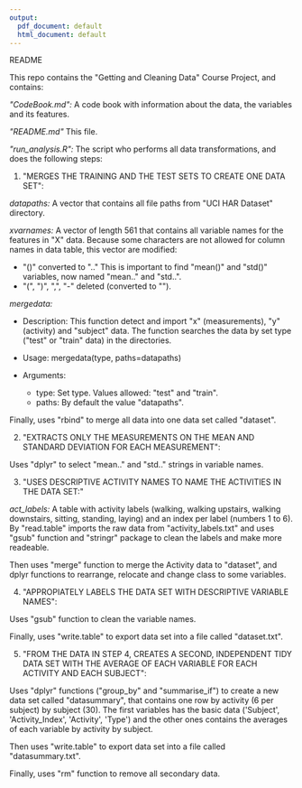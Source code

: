 ```yaml
---
output:
  pdf_document: default
  html_document: default
---
```


README

This repo contains the "Getting and Cleaning Data" Course Project, and contains:
  
_"CodeBook.md":_ A code book with information about the data, the variables and its features.

_"README.md"_ This file.

_"run_analysis.R":_ 
The script who performs all data transformations, and does the following steps:
  
  
1) "MERGES THE TRAINING AND THE TEST SETS TO CREATE ONE DATA SET":  

_datapaths:_ A vector that contains all file paths from "UCI HAR Dataset" directory.  

_xvarnames:_ A vector of length 561 that contains all variable names for the features in "X" data.
Because some characters are not allowed for column names in data table, this vector are modified:   
* "()" converted to ".." This is important to find "mean()" and "std()" variables, now named "mean.."
and "std..".  
* "(", ")", ",", "-" deleted (converted to "").

_mergedata:_ 

  * Description: This function detect and import "x" (measurements), "y" (activity) and 
"subject" data. The function searches the data by set type ("test" or "train" data) in the directories.

  * Usage: mergedata(type, paths=datapaths)

  * Arguments: 
    + type: Set type. Values allowed: "test" and "train".
    + paths: By default the value "datapaths".
    
Finally, uses "rbind" to merge all data into one data set called "dataset".
  
  
2) "EXTRACTS ONLY THE MEASUREMENTS ON THE MEAN AND STANDARD DEVIATION FOR EACH 
MEASUREMENT":

Uses "dplyr" to select "mean.." and "std.." strings in variable names.
  
  
3) "USES DESCRIPTIVE ACTIVITY NAMES TO NAME THE ACTIVITIES IN THE DATA SET:"

_act_labels:_ A table with activity labels (walking, walking upstairs, 
walking downstairs, sitting, standing, laying) and an index per label (numbers 1 to 6).
By "read.table" imports the raw data from "activity_labels.txt" and uses "gsub"
function and "stringr" package to clean the labels and make more readeable.

Then uses "merge" function to merge the Activity data to "dataset", and dplyr 
functions to rearrange, relocate and change class to some variables.
  
  
4) "APPROPIATELY LABELS THE DATA SET WITH DESCRIPTIVE VARIABLE NAMES":

Uses "gsub" function to clean the variable names.

Finally, uses "write.table" to export data set into a file called "dataset.txt".
  
  
5) "FROM THE DATA IN STEP 4, CREATES A SECOND, INDEPENDENT TIDY DATA SET WITH 
THE AVERAGE OF EACH VARIABLE FOR EACH ACTIVITY AND EACH SUBJECT":

Uses "dplyr" functions ("group_by" and "summarise_if") to create a new data set 
called "datasummary", that contains one row by activity (6 per subject) by subject (30).
The first variables has the basic data ('Subject', 'Activity_Index', 'Activity', 'Type') 
and the other ones contains the averages of each variable by activity by subject.

Then uses "write.table" to export data set into a file called "datasummary.txt".

Finally, uses "rm" function to remove all secondary data.













